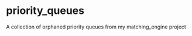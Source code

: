 priority_queues
===============

A collection of orphaned priority queues from my matching_engine project